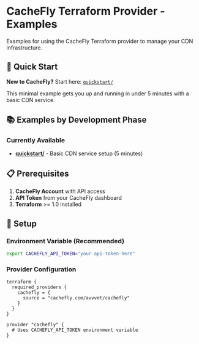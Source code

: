 # CacheFly Terraform Provider - Examples

Examples for using the CacheFly Terraform provider to manage your CDN infrastructure.

## 🚀 Quick Start

**New to CacheFly?** Start here: [`quickstart/`](./quickstart/)

This minimal example gets you up and running in under 5 minutes with a basic CDN service.

## 📚 Examples by Development Phase

### Currently Available

- **[quickstart/](./quickstart/)** - Basic CDN service setup (5 minutes)


## 📋 Prerequisites

1. **CacheFly Account** with API access
2. **API Token** from your CacheFly dashboard  
3. **Terraform** >= 1.0 installed

## 🔧 Setup

### Environment Variable (Recommended)

```bash
export CACHEFLY_API_TOKEN="your-api-token-here"
```

### Provider Configuration

```hcl
terraform {
  required_providers {
    cachefly = {
      source = "cachefly.com/avvvet/cachefly"
    }
  }
}

provider "cachefly" {
  # Uses CACHEFLY_API_TOKEN environment variable
}
```

